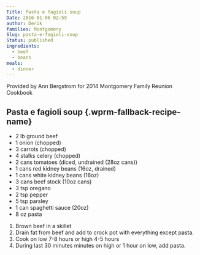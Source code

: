 ```yaml
---
Title: Pasta e fagioli soup
Date: 2016-01-06 02:59
author: Derik
families: Montgomery
Slug: pasta-e-fagioli-soup
Status: published
ingredients:
  - beef
  - beans
meals:
  - dinner
---
```


Provided by Ann Bergstrom for 2014 Montgomery Family Reunion Cookbook <!--WPRM Recipe 136-->

<div class="wprm-fallback-recipe">

Pasta e fagioli soup {.wprm-fallback-recipe-name}
--------------------

<div class="wprm-fallback-recipe-ingredients">

-   2 lb ground beef
-   1 onion (chopped)
-   3 carrots (chopped)
-   4 stalks celery (chopped)
-   2 cans tomatoes (diced, undrained (28oz cans))
-   1 cans red kidney beans (16oz, drained)
-   1 cans white kidney beans (16oz)
-   3 cans beef stock (10oz cans)
-   3 tsp oregano
-   2 tsp pepper
-   5 tsp parsley
-   1 can spaghetti sauce (20oz)
-   8 oz pasta

</div>

<div class="wprm-fallback-recipe-instructions">

1.  Brown beef in a skillet
2.  Drain fat from beef and add to crock pot with everything except pasta.
3.  Cook on low 7-8 hours or high 4-5 hours
4.  During last 30 minutes minutes on high or 1 hour on low, add pasta.

</div>

<div class="wprm-fallback-recipe-notes">

</div>

</div>

<!--End WPRM Recipe-->
